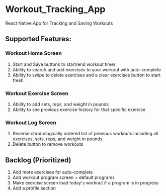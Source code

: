 # Workout_Tracking_App
React Native App for Tracking and Saving Workouts

## Supported Features: 

### Workout Home Screen

1. Start and Save buttons to start/end workout timer
2. Ability to search and add exercises to your workout with auto-complete
3. Ability to swipe to delete exercises and a clear exercises button to start fresh

### Workout Exercise Screen

1. Ability to add sets, reps, and weight in pounds
2. Ability to see previous exercise history for that specific exercise

### Workout Log Screen

1. Reverse chronologically ordered list of previous workouts including all exercises, sets, reps, and weight in pounds
2. Delete button to remove workouts

## Backlog (Prioritized)

1. Add more exercises for auto-complete
2. Add workout program screen + default programs
3. Make exercise screen load today's workout if a program is in progress
4. Add a profile section
